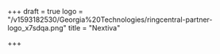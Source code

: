 +++
draft = true
logo = "/v1593182530/Georgia%20Technologies/ringcentral-partner-logo_x7sdqa.png"
title = "Nextiva"

+++
